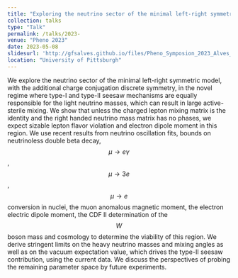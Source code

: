 ```yaml
---
title: "Exploring the neutrino sector of the minimal left-right symmetric model"
collection: talks
type: "Talk"
permalink: /talks/2023-
venue: "Pheno 2023"
date: 2023-05-08
slidesurl: 'http://gfsalves.github.io/files/Pheno_Symposion_2023_Alves_Gustavo.pdf'
location: "University of Pittsburgh"
---
```


We explore the neutrino sector of the minimal left-right symmetric model, with the additional charge conjugation discrete symmetry, in the novel regime where type-I and type-II seesaw mechanisms are equally responsible for the light neutrino masses, which can result in large active-sterile mixing. We show that unless the charged lepton mixing matrix is the identity and the right handed neutrino mass matrix has no phases, we expect sizable lepton flavor violation and electron dipole moment in this region. We use recent results from neutrino oscillation fits, bounds on neutrinoless double beta decay, $$\mu \to e \gamma$$, $$\mu \to 3e$$, $$\mu \to e$$ conversion in nuclei, the muon anomalous magnetic moment, the electron electric dipole moment, the CDF II determination of the $$W$$ boson mass and cosmology to determine the viability of this region. We derive stringent limits on the heavy neutrino masses and mixing angles as well as on the vacuum expectation value, which drives the type-II seesaw contribution, using the current data. We discuss the perspectives of probing the remaining parameter space by future experiments.